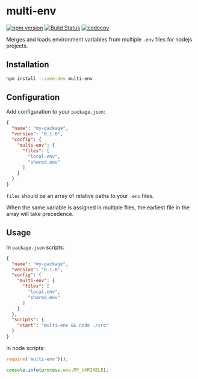 # multi-env

[![npm version](https://badge.fury.io/js/multi-env.svg)](https://badge.fury.io/js/multi-env)
[![Build Status](https://travis-ci.org/jlegrone/multi-env.svg?branch=master)](https://travis-ci.org/jlegrone/multi-env)
[![codecov](https://codecov.io/gh/jlegrone/multi-env/branch/master/graph/badge.svg)](https://codecov.io/gh/jlegrone/multi-env)

Merges and loads environment variables from multiple `.env` files for nodejs projects.

## Installation

```bash
npm install --save-dev multi-env
```

## Configuration

Add configuration to your `package.json`:

```json
{
  "name": "my-package",
  "version": "0.1.0",
  "config": {
    "multi-env": {
      "files": [
        "local.env",
        "shared.env"
      ]
    }
  }
}
```

`files` should be an array of relative paths to your `.env` files.

When the same variable is assigned in multiple files, the earliest file in the array will take precedence.

## Usage

In `package.json` scripts:

```json
{
  "name": "my-package",
  "version": "0.1.0",
  "config": {
    "multi-env": {
      "files": [
        "local.env",
        "shared.env"
      ]
    }
  },
  "scripts": {
    "start": "multi-env && node ./src"
  }
}
```

In node scripts:

```javascript
require('multi-env')();

console.info(process.env.MY_VARIABLE);
```